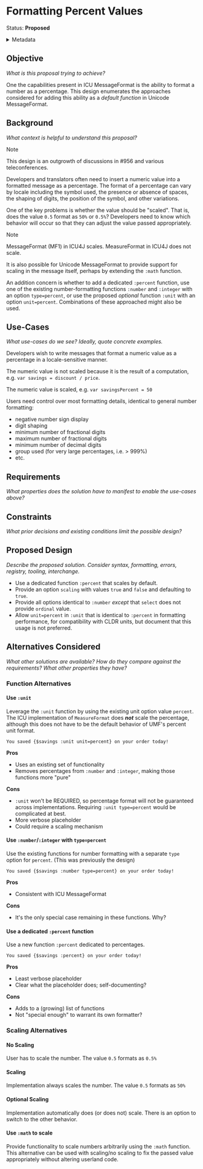 # Formatting Percent Values

Status: **Proposed**

<details>
	<summary>Metadata</summary>
	<dl>
		<dt>Contributors</dt>
		<dd>@aphillips</dd>
		<dt>First proposed</dt>
		<dd>2025-04-07</dd>
		<dt>Pull Requests</dt>
		<dd>#000</dd>
	</dl>
</details>

## Objective

_What is this proposal trying to achieve?_

One the capabilities present in ICU MessageFormat is the ability to format a number as a percentage.
This design enumerates the approaches considered for adding this ability as a _default function_
in Unicode MessageFormat.

## Background

_What context is helpful to understand this proposal?_

> [!NOTE]
> This design is an outgrowth of discussions in #956 and various teleconferences.

Developers and translators often need to insert a numeric value into a formatted message as a percentage.
The format of a percentage can vary by locale including
the symbol used,
the presence or absence of spaces,
the shaping of digits,
the position of the symbol,
and other variations.

One of the key problems is whether the value should be "scaled".
That is, does the value `0.5` format as `50%` or `0.5%`?
Developers need to know which behavior will occur so that they can adjust the value passed appropriately.

> [!NOTE]
> MessageFormat (MF1) in ICU4J scales.
> MeasureFormat in ICU4J does not scale.

It is also possible for Unicode MessageFormat to provide support for scaling in the message itself,
perhaps by extending the `:math` function.

An addition concern is whether to add a dedicated `:percent` function,
use one of the existing number-formatting functions `:number` and `:integer` with an option `type=percent`,
or use the proposed _optional_ function `:unit` with an option `unit=percent`.
Combinations of these approached might also be used.

## Use-Cases

_What use-cases do we see? Ideally, quote concrete examples._

Developers wish to write messages that format a numeric value as a percentage in a locale-sensitive manner.

The numeric value is not scaled because it is the result of a computation, e.g. `var savings = discount / price`.

The numeric value is scaled, e.g. `var savingsPercent = 50`

Users need control over most formatting details, identical to general number formatting:
- negative number sign display
- digit shaping
- minimum number of fractional digits
- maximum number of fractional digits
- minimum number of decimal digits
- group used (for very large percentages, i.e. > 999%)
- etc.

## Requirements

_What properties does the solution have to manifest to enable the use-cases above?_



## Constraints

_What prior decisions and existing conditions limit the possible design?_

## Proposed Design

_Describe the proposed solution. Consider syntax, formatting, errors, registry, tooling, interchange._

- Use a dedicated function `:percent` that scales by default.
- Provide an option `scaling` with values `true` and `false` and defaulting to `true`.
- Provide all options identical to `:number` _except_ that `select` does not provide `ordinal` value.
- Allow `unit=percent` in `:unit` that is identical to `:percent` in formatting performance,
  for compatibility with CLDR units,
  but document that this usage is not preferred.

## Alternatives Considered

_What other solutions are available?_
_How do they compare against the requirements?_
_What other properties they have?_

### Function Alternatives

#### Use `:unit`

Leverage the `:unit` function by using the existing unit option value `percent`.
The ICU implementation of `MeasureFormat` does **_not_** scale the percentage,
although this does not have to be the default behavior of UMF's percent unit format.

```
You saved {$savings :unit unit=percent} on your order today!
```

**Pros**
- Uses an existing set of functionality
- Removes percentages from `:number` and `:integer`, making those functions more "pure"

**Cons**
- `:unit` won't be REQUIRED, so percentage format will not be guaranteed across implementations.
  Requiring `:unit type=percent` would be complicated at best.
- More verbose placeholder
- Could require a scaling mechanism

#### Use `:number`/`:integer` with `type=percent`

Use the existing functions for number formatting with a separate `type` option for `percent`.
(This was previously the design)

```
You saved {$savings :number type=percent} on your order today!
```

**Pros**
- Consistent with ICU MessageFormat

**Cons**
- It's the only special case remaining in these functions. Why?

#### Use a dedicated `:percent` function

Use a new function `:percent` dedicated to percentages.

```
You saved {$savings :percent} on your order today!
```

**Pros**
- Least verbose placeholder
- Clear what the placeholder does; self-documenting?

**Cons**
- Adds to a (growing) list of functions
- Not "special enough" to warrant its own formatter?

### Scaling Alternatives

#### No Scaling
User has to scale the number. The value `0.5` formats as `0.5%`

#### Scaling
Implementation always scales the number. The value `0.5` formats as `50%`

#### Optional Scaling
Implementation automatically does (or does not) scale.
There is an option to switch to the other behavior.

#### Use `:math` to scale
Provide functionality to scale numbers arbitrarily using the `:math` function.
This alternative can be used with scaling/no scaling to fix the passed value appropriately without altering userland code.
